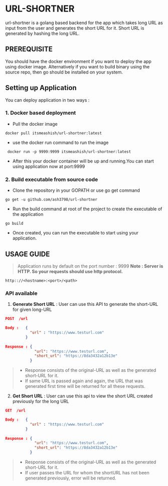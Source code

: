 # URL-SHORTNER
url-shortner is a golang based backend for the app which takes long URL as input from the user and generates the short URL for it. Short URL is generated by hashing the long URL.

## PREREQUISITE
You should have the docker environment if you want to deploy the app using docker image. Alternatively if you want to build binary using the source repo, then go should be installed on your system.

## Setting up Application
You can deploy application in two ways :

### 1. Docker based deployment

* Pull the docker image
```shell
docker pull itsmeashish/url-shortner:latest
```
* use the docker run command to run the image
```shell
 docker run -p 9999:9999 itsmeashish/url-shortner:latest
```
* After this your docker container will be up and running.You can start using application now at port:9999

### 2. Build executable from source code

* Clone the repository in your GOPATH or use go get command 
```shell
go get -u github.com/ash3798/url-shortner
```
* Run the build command at root of the project to create the executable of the application
```
go build
```
* Once created, you can run the executable to start using your application. 

## USAGE GUIDE
> Application runs by default on the port number : 9999
**Note : Server is HTTP. So your requests should use http protocol.**
```shell
http:://<hostname>:<port>/<path>
```
### API available
1. **Generate Short URL** : User can use this API to generate the short-URL for given long-URL
```json
POST  /url

Body :   {
           "url" : "https://www.testurl.com"
         }
         
Response : {
             "url": "https://www.testurl.com",
             "short_url": "https://8da3432a12b13e"
           }
```
> * Response consists of the original-URL as well as the generated short-URL for it.
> * If same URL is passed again and again, the URL that was generated first time will be returned for all these requests.

2. **Get Short URL** : User can use this api to view the short URL created previously for the long URL
```json
GET  /url

Body :   {
           "url" : "https://www.testurl.com"
         }
         
Response : {
             "url": "https://www.testurl.com",
             "short_url": "https://8da3432a12b13e"
           }
```
> * Response consists of the original-URL as well as the generated short-URL for it.
> * If user passes the URL for whom the shortURL has not been generated previously, error will be returned.
